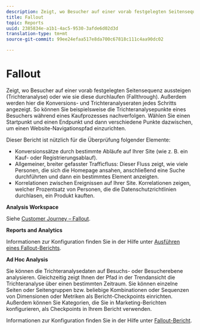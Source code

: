 ```yaml
---
description: Zeigt, wo Besucher auf einer vorab festgelegten Seitensequenz aussteigen (Trichteranalyse) oder wie sie diese durchlaufen (Fallthrough). Außerdem werden hier die Konversions- und Trichteranalyseraten jedes Schritts angezeigt. So können Sie beispielsweise die Trichteranalysepunkte eines Besuchers während eines Kaufprozesses nachverfolgen. Wählen Sie einen Startpunkt und einen Endpunkt und dann verschiedene Punkte dazwischen, um einen Website-Navigationspfad einzurichten.
title: Fallout
topic: Reports
uuid: 2385834e-a1b1-4ac5-9530-3afde6d02d3d
translation-type: tm+mt
source-git-commit: 99ee24efaa517e8da700c67818c111c4aa90dc02

---
```



# Fallout

Zeigt, wo Besucher auf einer vorab festgelegten Seitensequenz aussteigen (Trichteranalyse) oder wie sie diese durchlaufen (Fallthrough). Außerdem werden hier die Konversions- und Trichteranalyseraten jedes Schritts angezeigt. So können Sie beispielsweise die Trichteranalysepunkte eines Besuchers während eines Kaufprozesses nachverfolgen. Wählen Sie einen Startpunkt und einen Endpunkt und dann verschiedene Punkte dazwischen, um einen Website-Navigationspfad einzurichten.

Dieser Bericht ist nützlich für die Überprüfung folgender Elemente:

* Konversionssätze durch bestimmte Abläufe auf Ihrer Site (wie z. B. ein Kauf- oder Registrierungsablauf).
* Allgemeiner, breiter gefasster Trafficfluss: Dieser Fluss zeigt, wie viele Personen, die sich die Homepage ansahen, anschließend eine Suche durchführten und dann ein bestimmtes Element anzeigten.
* Korrelationen zwischen Ereignissen auf Ihrer Site. Korrelationen zeigen, welcher Prozentsatz von Personen, die die Datenschutzrichtlinien durchlasen, ein Produkt kauften.

**Analysis Workspace**

Siehe [Customer Journey – Fallout](https://marketing.adobe.com/resources/help/de_DE/analytics/analysis-workspace/fallout_flow.html).

**Reports and Analytics**

Informationen zur Konfiguration finden Sie in der Hilfe unter [Ausführen eines Fallout-Berichts](https://marketing.adobe.com/resources/help/de_DE/sc/user/t_reports_fallout.html).

**Ad Hoc Analysis**

Sie können die Trichteranalysedaten auf Besuchs- oder Besucherebene analysieren. Gleichzeitig zeigt Ihnen der Pfad in der Trendansicht die Trichteranalyse über einen bestimmten Zeitraum. Sie können einzelne Seiten oder Seitengruppen bzw. beliebige Kombinationen oder Sequenzen von Dimensionen oder Metriken als Bericht-Checkpoints einrichten. Außerdem können Sie Kategorien, die Sie in Marketing-Berichten konfigurieren, als Checkpoints in Ihrem Bericht verwenden.

Informationen zur Konfiguration finden Sie in der Hilfe unter [Fallout-Bericht](https://marketing.adobe.com/resources/help/de_DE/dsc/c_reports_fallout.html).
